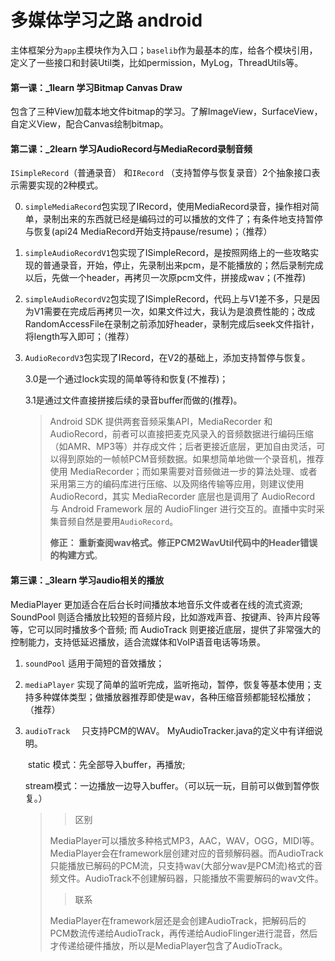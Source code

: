 # 多媒体学习之路 android
主体框架分为`app`主模块作为入口；`baselib`作为最基本的库，给各个模块引用，定义了一些接口和封装Util类，比如permission，MyLog，ThreadUtils等。

#### 第一课：_1learn  学习Bitmap Canvas Draw

包含了三种View加载本地文件bitmap的学习。了解ImageView，SurfaceView，自定义View，配合Canvas绘制bitmap。

#### 第二课：_2learn  学习AudioRecord与MediaRecord录制音频

`ISimpleRecord`（普通录音） 和`IRecord` （支持暂停与恢复录音）2个抽象接口表示需要实现的2种模式。

0. `simpleMediaRecord`包实现了IRecord，使用MediaRecord录音，操作相对简单，录制出来的东西就已经是编码过的可以播放的文件了；有条件地支持暂停与恢复(api24 MediaRecord开始支持pause/resume)；（推荐）

1. `simpleAudioRecordV1`包实现了ISimpleRecord，是按照网络上的一些攻略实现的普通录音，开始，停止，先录制出来pcm，是不能播放的；然后录制完成以后，先做一个header，再拷贝一次原pcm文件，拼接成wav；(不推荐)

2. `simpleAudioRecordV2`包实现了ISimpleRecord，代码上与V1差不多，只是因为V1需要在完成后再拷贝一次，如果文件过大，我认为是浪费性能的；改成RandomAccessFile在录制之前添加好header，录制完成后seek文件指针，将length写入即可；（推荐）

3. `AudioRecordV3`包实现了IRecord，在V2的基础上，添加支持暂停与恢复。

   3.0是一个通过lock实现的简单等待和恢复(不推荐)；
   
   3.1是通过文件直接拼接后续的录音buffer而做的(推荐)。
   
   >  Android SDK 提供两套音频采集API，MediaRecorder 和 AudioRecord，前者可以直接把麦克风录入的音频数据进行编码压缩（如AMR、MP3等）并存成文件；后者更接近底层，更加自由灵活，可以得到原始的一帧帧PCM音频数据。如果想简单地做一个录音机，推荐使用 MediaRecorder；而如果需要对音频做进一步的算法处理、或者采用第三方的编码库进行压缩、以及网络传输等应用，则建议使用 AudioRecord，其实 MediaRecorder 底层也是调用了 AudioRecord 与 Android Framework 层的 AudioFlinger 进行交互的。直播中实时采集音频自然是要用`AudioRecord`。 
   >
   >  **修正： 重新查阅wav格式。修正PCM2WavUtil代码中的Header错误的构建方式**。

#### 第三课：_3learn  学习audio相关的播放

MediaPlayer 更加适合在后台长时间播放本地音乐文件或者在线的流式资源; SoundPool 则适合播放比较短的音频片段，比如游戏声音、按键声、铃声片段等等，它可以同时播放多个音频; 而 AudioTrack 则更接近底层，提供了非常强大的控制能力，支持低延迟播放，适合流媒体和VoIP语音电话等场景。

1. `soundPool` 适用于简短的音效播放；

2. `mediaPlayer` 实现了简单的监听完成，监听拖动，暂停，恢复等基本使用；支持多种媒体类型；做播放器推荐即使是wav，各种压缩音频都能轻松播放；（推荐）

3. `audioTrack  ` 只支持PCM的WAV。 MyAudioTracker.java的定义中有详细说明。

   ​	 static  模式：先全部导入buffer，再播放;
   
   ​	stream模式：一边播放一边导入buffer。（可以玩一玩，目前可以做到暂停恢复。）
   
   > > 区别
   >
   > MediaPlayer可以播放多种格式MP3，AAC，WAV，OGG，MIDI等。MediaPlayer会在framework层创建对应的音频解码器。而AudioTrack只能播放已解码的PCM流，只支持wav(大部分wav是PCM流)格式的音频文件。AudioTrack不创建解码器，只能播放不需要解码的wav文件。
   >
   > > 联系
   >
   > MediaPlayer在framework层还是会创建AudioTrack，把解码后的PCM数流传递给AudioTrack，再传递给AudioFlinger进行混音，然后才传递给硬件播放，所以是MediaPlayer包含了AudioTrack。

